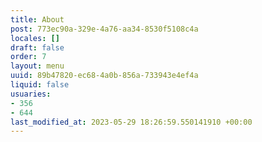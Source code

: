 ```yaml
---
title: About
post: 773ec90a-329e-4a76-aa34-8530f5108c4a
locales: []
draft: false
order: 7
layout: menu
uuid: 89b47820-ec68-4a0b-856a-733943e4ef4a
liquid: false
usuaries:
- 356
- 644
last_modified_at: 2023-05-29 18:26:59.550141910 +00:00
---
```


